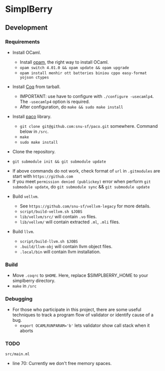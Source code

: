 # SimplBerry #

## Development ##

### Requirements ###
- Install OCaml.
    + Install [opam](http://opam.ocamlpro.com/), the right way to install OCaml.
    + `opam switch 4.01.0 && opam update && opam upgrade`
    + `opam install menhir ott batteries biniou cppo easy-format yojson ctypes`

- Install [Coq](http://coq.inria.fr/download) from tarball.
    + IMPORTANT: use have to configure with `./configure -usecamlp4`. The `-usecamlp4` option is required.
    + After configuration, do `make && sudo make install`

- Install [paco](plv.mpi-sws.org/paco/) library.
    + `git clone git@github.com:snu-sf/paco.git` somewhere. Command below in `/src`.
    + `make`
    + `sudo make install`

- Clone the repository.

- `git submodule init && git submodule update`
+ If above commands do not work, check format of `url` in `.gitmodules` are start with `https://github.com`
+ If you meet `permission denied (publickey)` error when perform `git submodule update`, do `git submodule sync` && `git submodule update`

- Build `vellvm`.
    + See `https://github.com/snu-sf/vellvm-legacy` for more details.
    + `script/build-vellvm.sh $JOBS`
    + `lib/vellvm/src/` will contain `.vo` files.
    + `lib/vellvm/` will contain extracted `.ml`, `.mli` files.

- Build `llvm`.
    + `script/build-llvm.sh $JOBS`
    + `.build/llvm-obj` will contain llvm object files.
    + `.local/bin` will contain llvm installation.

### Build ###
- Move `.coqrc` to `$HOME`. Here, replace $SIMPLBERRY_HOME to your simplberry directory.
- `make` in `/src`

### Debugging ###
- For those who participate in this project, there are some useful techniques to track a program flow of validator or identify cause of a bug.
    + `export OCAMLRUNPARAM='b'` lets validator show call stack when it aborts

### TODO ###
`src/main.ml`
- line 70: Currently we don't free memory spaces.
